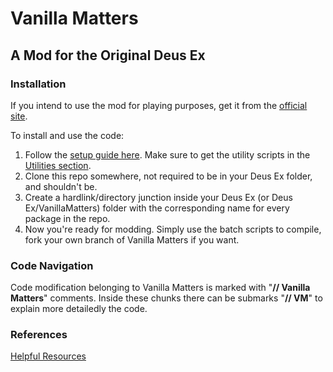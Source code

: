 # Vanilla Matters
## A Mod for the Original Deus Ex

### Installation
If you intend to use the mod for playing purposes, get it from the [official site](https://www.nexusmods.com/deusex/mods/56).

To install and use the code: 
1. Follow the [setup guide here](https://github.com/TheMarkie/VanillaMatters/wiki/Setting-Up-Deus-Ex-for-modding). Make sure to get the utility scripts in the [Utilities section](https://github.com/TheMarkie/VanillaMatters/wiki/Setting-Up-Deus-Ex-for-modding#utilities).
2. Clone this repo somewhere, not required to be in your Deus Ex folder, and shouldn't be.  
3. Create a hardlink/directory junction inside your Deus Ex (or Deus Ex/VanillaMatters) folder with the corresponding name for every package in the repo.  
4. Now you're ready for modding. Simply use the batch scripts to compile, fork your own branch of Vanilla Matters if you want.

### Code Navigation
Code modification belonging to Vanilla Matters is marked with "**// Vanilla Matters**" comments. Inside these chunks there can be submarks "**// VM**" to explain more detailedly the code.

### References
[Helpful Resources](https://github.com/TheMarkie/VanillaMatters/wiki/Setting-Up-Deus-Ex-for-modding#helpful-resources)
